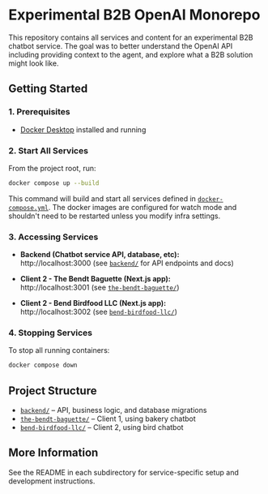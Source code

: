 # Experimental B2B OpenAI Monorepo

This repository contains all services and content for an experimental B2B chatbot service.  The goal was to better understand the OpenAI API including providing context to the agent, and explore what a B2B solution might look like.

## Getting Started

### 1. Prerequisites

- [Docker Desktop](https://www.docker.com/products/docker-desktop/) installed and running

### 2. Start All Services

From the project root, run:

```bash
docker compose up --build
```

This command will build and start all services defined in [`docker-compose.yml`](./docker-compose.yml).  The docker images are configured for watch mode and shouldn't need to be restarted unless you modify infra settings.

### 3. Accessing Services

- **Backend (Chatbot service API, database, etc):**  
  http://localhost:3000
  (see [`backend/`](./backend/README.md) for API endpoints and docs)

- **Client 2 - The Bendt Baguette (Next.js app):**  
  http://localhost:3001
  (see [`the-bendt-baguette/`](./the-bendt-baguette/README.md))

- **Client 2 - Bend Birdfood LLC (Next.js app):**  
  http://localhost:3002
  (see [`bend-birdfood-llc/`](./bend-birdfood-llc/README.md))

### 4. Stopping Services

To stop all running containers:

```bash
docker compose down
```

## Project Structure

- [`backend/`](./backend/) – API, business logic, and database migrations
- [`the-bendt-baguette/`](./the-bendt-baguette/) – Client 1, using bakery chatbot
- [`bend-birdfood-llc/`](./bend-birdfood-llc/) – Client 2, using bird chatbot

## More Information

See the README in each subdirectory for service-specific setup and development instructions.